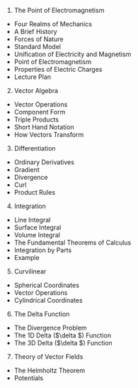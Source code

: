 1. The Point of Electromagnetism
 -  Four Realms of Mechanics
 -  A Brief History
 -  Forces of Nature
 -  Standard Model
 -  Unification of Electricity and Magnetism
 -  Point of Electromagnetism
 -  Properties of Electric Charges
 -  Lecture Plan
2. Vector Algebra
 -  Vector Operations
 -  Component Form
 -  Triple Products
 -  Short Hand Notation
 -  How Vectors Transform
3. Differentiation
 -  Ordinary Derivatives
 -  Gradient
 -  Divergence
 -  Curl
 -  Product Rules
4. Integration
 -  Line Integral
 -  Surface Integral
 -  Volume Integral
 -  The Fundamental Theorems of Calculus
 -  Integration by Parts
 -  Example
5. Curvilinear
 -  Spherical Coordinates
 -  Vector Operations
 -  Cylindrical Coordinates
6. The Delta Function
 -  The Divergence Problem
 -  The 1D Delta ($\delta $) Function
 -  The 3D Delta ($\delta $) Function
7. Theory of Vector Fields
 -  The Helmholtz Theorem
 -  Potentials
